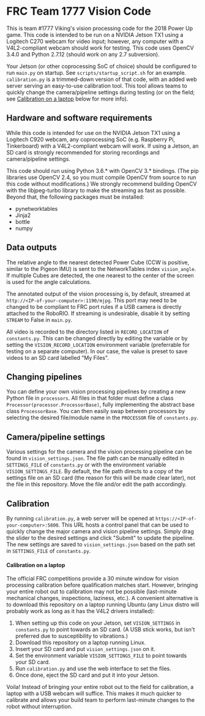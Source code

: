 # FRC Team 1777 Vision Code

This is team #1777 Viking's vision processing code for the 2018 Power Up game. This code is intended to be run on a NVIDIA Jetson TX1 using a Logitech C270 webcam for video input; however, any computer with a V4L2-compliant webcam should work for testing. This code uses OpenCV 3.4.0 and Python 2.7.12 (should work on any 2.7 subversion).

Your Jetson (or other coprocessing SoC of choice) should be configured to run `main.py` on startup. See `scripts/startup_script.sh` for an example. `calibration.py` is a trimmed-down version of that code, with an added web server serving an easy-to-use calibration tool. This tool allows teams to quickly change the camera/pipeline settings during testing (or on the field; see [Calibration on a laptop](#calibration-on-a-laptop) below for more info).


## Hardware and software requirements

While this code is intended for use on the NVIDIA Jetson TX1 using a Logitech C920 webcam, any coprocessing SoC (e.g. Raspberry Pi, Tinkerboard) with a V4L2-compliant webcam will work. If using a Jetson, an SD card is strongly recommended for storing recordings and camera/pipeline settings.

This code should run using Python 3.6.* with OpenCV 3.* bindings. (The pip libraries use OpenCV 2.4, so you must compile OpenCV from source to run this code without modifications.) We strongly recommend building OpenCV with the libjpeg-turbo library to make the streaming as fast as possible. Beyond that, the following packages must be installed:

- pynetworktables
- Jinja2
- bottle
- numpy

## Data outputs

The relative angle to the nearest detected Power Cube (CCW is positive, similar to the Pigeon IMU) is sent to the NetworkTables index `vision_angle`. If multiple Cubes are detected, the one nearest to the center of the screen is used for the angle calculations.

The annotated output of the vision processing is, by default, streamed at `http://<IP-of-your-computer>:1190/mjpg`. This port may need to be changed to be compliant to FRC port rules if a USB camera is directly attached to the RoboRIO. If streaming is undesirable, disable it by setting `STREAM` to False in `main.py`.

All video is recorded to the directory listed in `RECORD_LOCATION` of `constants.py`. This can be changed directly by editing the variable or by setting the `VISION_RECORD_LOCATION` environment variable (preferrable for testing on a separate computer). In our case, the value is preset to save videos to an SD card labelled "My Files".

## Changing pipelines

You can define your own vision processing pipelines by creating a new Python file in `processors`. All files in that folder must define a class `Processor(processor.ProcessorBase)`, fully implementing the abstract base class `ProcessorBase`. You can then easily swap between processors by selecting the desired file/module name in the `PROCESSOR` file of `constants.py`.

## Camera/pipeline settings

Various settings for the camera and the vision processing pipeline can be found in `vision_settings.json`. The file path can be manually edited in `SETTINGS_FILE` of `constants.py` or with the environment variable `VISION_SETTINGS_FILE`. By default, the file path directs to a copy of the settings file on an SD card (the reason for this will be made clear later), not the file in this repository. Move the file and/or edit the path accordingly.

## Calibration

By running `calibration.py`, a web server will be opened at `https://<IP-of-your-computer>:5800`. This URL hosts a control panel that can be used to quickly change the major camera and vision pipeline settings. Simply drag the slider to the desired settings and click "Submit" to update the pipeline. The new settings are saved to `vision_settings.json` based on the path set in `SETTINGS_FILE` of `constants.py`.

#### Calibration on a laptop

The official FRC competitions provide a 30 minute window for vision processing calibration before qualification matches start. However, bringing your entire robot out to calibration may not be possible (last-minute mechanical changes, inspections, laziness, etc.). A convenient alternative is to download this repository on a laptop running Ubuntu (any Linux distro will probably work as long as it has the V4L2 drivers installed):

1. When setting up this code on your Jetson, set `VISION_SETTINGS` in `constants.py` to point towards an SD card. (A USB stick works, but isn't preferred due to susceptibility to vibrations.)
2. Download this repository on a laptop running Linux.
3. Insert your SD card and put `vision_settings.json` on it.
4. Set the environment variable `VISION_SETTINGS_FILE` to point towards your SD card.
5. Run `calibration.py` and use the web interface to set the files.
6. Once done, eject the SD card and put it into your Jetson.

Voila! Instead of bringing your entire robot out to the field for calibration, a laptop with a USB webcam will suffice. This makes it much quicker to calibrate and allows your build team to perform last-minute changes to the robot without interruption.
